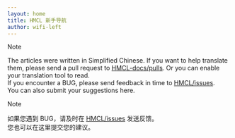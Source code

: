 ```yaml
---
layout: home
title: HMCL 新手导航
author: wifi-left
---
```


<!--{% comment %}-->
> [!NOTE]
> <!--{% endcomment %}-->
> <!----{{'>'}} **Notice** <br> <!---->
> The articles were written in Simplified Chinese. If you want to help translate them, please send a pull request to [HMCL-docs/pulls][]. Or you can enable your translation tool to read.\
> If you encounter a BUG, please send feedback in time to [HMCL/issues][].\
> You can also submit your suggestions here.
<!----{{'>'}}
{: .notice--info }

<!--{% comment %}-->
> [!NOTE]
> <!--{% endcomment %}-->
> <!----{{'>'}} **注意** <br> <!---->
> 如果您遇到 BUG，请及时在 [HMCL/issues][] 发送反馈。\
> 您也可以在这里提交您的建议。
<!----{{'>'}}
{: .notice--info }
<!---->

[HMCL/issues]: https://github.com/HMCL-dev/HMCL/issues
[HMCL-docs/pulls]: https://github.com/HMCL-dev/HMCL-docs/pulls
